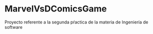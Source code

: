 # MarvelVsDComicsGame
Proyecto referente a la segunda pŕactica de la materia de Ingeniería de software
